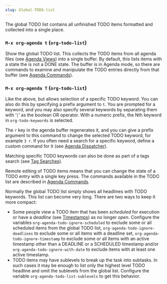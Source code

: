 ```yaml
---
slug: Global-TODO-list
---
```


The global TODO list contains all unfinished TODO items formatted and collected into a single place.

### `M-x org-agenda t` (`org-todo-list`)

Show the global TODO list. This collects the TODO items from all agenda files (see [Agenda Views](Agenda-Views)) into a single buffer. By default, this lists items with a state the is not a DONE state. The buffer is in Agenda mode, so there are commands to examine and manipulate the TODO entries directly from that buffer (see [Agenda Commands](Agenda-Commands)).

### `M-x org-agenda T` (`org-todo-list`)

Like the above, but allows selection of a specific TODO keyword. You can also do this by specifying a prefix argument to `t`. You are prompted for a keyword, and you may also specify several keywords by separating them with ‘`|`’ as the boolean OR operator. With a numeric prefix, the Nth keyword in `org-todo-keywords` is selected.

The `r` key in the agenda buffer regenerates it, and you can give a prefix argument to this command to change the selected TODO keyword, for example `3 r`. If you often need a search for a specific keyword, define a custom command for it (see [Agenda Dispatcher](Agenda-Dispatcher)).

Matching specific TODO keywords can also be done as part of a tags search (see [Tag Searches](Tag-Searches)).

Remote editing of TODO items means that you can change the state of a TODO entry with a single key press. The commands available in the TODO list are described in [Agenda Commands](Agenda-Commands).

Normally the global TODO list simply shows all headlines with TODO keywords. This list can become very long. There are two ways to keep it more compact:

*   Some people view a TODO item that has been *scheduled* for execution or have a *deadline* (see [Timestamps](Timestamps)) as no longer *open*. Configure the variables `org-agenda-todo-ignore-scheduled` to exclude some or all scheduled items from the global TODO list, `org-agenda-todo-ignore-deadlines` to exclude some or all items with a deadline set, `org-agenda-todo-ignore-timestamp` to exclude some or all items with an active timestamp other than a DEADLINE or a SCHEDULED timestamp and/or `org-agenda-todo-ignore-with-date` to exclude items with at least one active timestamp.
*   TODO items may have sublevels to break up the task into subtasks. In such cases it may be enough to list only the highest level TODO headline and omit the sublevels from the global list. Configure the variable `org-agenda-todo-list-sublevels` to get this behavior.
